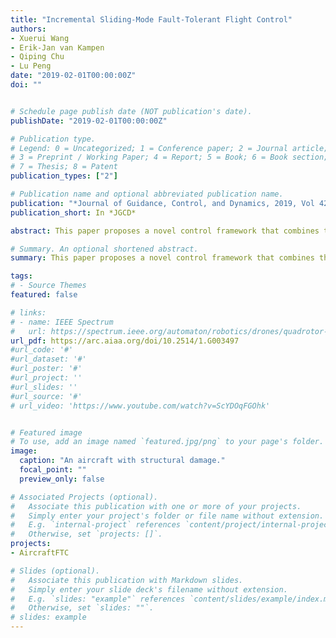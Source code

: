 ```yaml
---
title: "Incremental Sliding-Mode Fault-Tolerant Flight Control"
authors:
- Xuerui Wang
- Erik-Jan van Kampen
- Qiping Chu
- Lu Peng
date: "2019-02-01T00:00:00Z"
doi: ""


# Schedule page publish date (NOT publication's date).
publishDate: "2019-02-01T00:00:00Z"

# Publication type.
# Legend: 0 = Uncategorized; 1 = Conference paper; 2 = Journal article;
# 3 = Preprint / Working Paper; 4 = Report; 5 = Book; 6 = Book section;
# 7 = Thesis; 8 = Patent
publication_types: ["2"]

# Publication name and optional abbreviated publication name.
publication: "*﻿Journal of Guidance, Control, and Dynamics, 2019, Vol 42*"
publication_short: In *JGCD*

abstract: This paper proposes a novel control framework that combines the recently reformulated incremental nonlinear dynamic inversion with (higher-order) sliding-mode controllers/observers, for generic multi-input/multi-output nonlinear systems, named incremental sliding-mode control. As compared to the widely used approach that designs (higher-order) sliding-mode controllers/observers based on nonlinear dynamic inversion, the proposed incremental framework can further reduce the uncertainties while requiring less model knowledge. Because the uncertainties are reduced in the incremental framework, theoretical analyses demonstrate that the incremental sliding-mode control can passively resist a wider range of perturbations with reduced minimum possible control/observer gains. These merits are validated via numerical simulations for aircraft command tracking problems, in the presence of sudden actuator faults and structural damage.

# Summary. An optional shortened abstract.
summary: ﻿This paper proposes a novel control framework that combines the recently reformulated incremental nonlinear dynamic inversion with (higher-order) sliding-mode controllers/observers, for generic multi-input/multi-output nonlinear systems, named incremental sliding-mode control. 

tags:
# - Source Themes
featured: false

# links:
# - name: IEEE Spectrum
#   url: https://spectrum.ieee.org/automaton/robotics/drones/quadrotor-maintains-high-speed-flight-with-just-three-rotors
url_pdf: https://arc.aiaa.org/doi/10.2514/1.G003497
#url_code: '#'
#url_dataset: '#'
#url_poster: '#'
#url_project: ''
#url_slides: ''
#url_source: '#'
# url_video: 'https://www.youtube.com/watch?v=ScYDOqFGOhk'


# Featured image
# To use, add an image named `featured.jpg/png` to your page's folder. 
image:
  caption: "An aircraft with structural damage."
  focal_point: ""
  preview_only: false

# Associated Projects (optional).
#   Associate this publication with one or more of your projects.
#   Simply enter your project's folder or file name without extension.
#   E.g. `internal-project` references `content/project/internal-project/index.md`.
#   Otherwise, set `projects: []`.
projects:
- AircraftFTC

# Slides (optional).
#   Associate this publication with Markdown slides.
#   Simply enter your slide deck's filename without extension.
#   E.g. `slides: "example"` references `content/slides/example/index.md`.
#   Otherwise, set `slides: ""`.
# slides: example
---
```


<!-- {{% alert note %}}
Click the *Cite* button above to demo the feature to enable visitors to import publication metadata into their reference management software.
{{% /alert %}}

{{% alert note %}}
Click the *Slides* button above to demo Academic's Markdown slides feature.
{{% /alert %}}

Supplementary notes can be added here, including [code and math](https://sourcethemes.com/academic/docs/writing-markdown-latex/). -->

